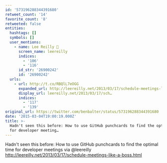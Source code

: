 ```yaml
---
id: '573196288344391680'
retweet_count: '14'
favorite_count: '8'
retweeted: false
entities:
  hashtags: []
  symbols: []
  user_mentions:
    - name: Lee Reilly 
      screen_name: leereilly
      indices:
        - '106'
        - '116'
      id_str: '26900242'
      id: '26900242'
  urls:
    - url: http://t.co/RBQlL7eOGG
      expanded_url: http://leereilly.net/2013/03/17/schedule-meetings-like-a-boss.html
      display_url: leereilly.net/2013/03/17/sch…
      indices:
        - '117'
        - '139'
original_url: https://twitter.com/benbalter/status/573196288344391680
date: '2015-03-04T19:00:19.000Z'
title: >-
  Hadn't seen this before: How to use GitHub punchcards to find the optimal time
  for developer meeting…
---
```


Hadn't seen this before: How to use GitHub punchcards to find the optimal time for developer meetings via @leereilly http://leereilly.net/2013/03/17/schedule-meetings-like-a-boss.html